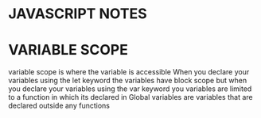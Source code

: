 # JAVASCRIPT NOTES

# VARIABLE SCOPE

variable scope is where the variable is accessible
When you declare your variables using the let keyword the variables have block scope but when you declare your variables using the var keyword you variables are limited to a function in which its declared in
Global variables are variables that are declared outside any functions
